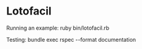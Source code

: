 Lotofacil
=========

Running an example: ruby bin/lotofacil.rb

Testing: bundle exec rspec --format documentation
